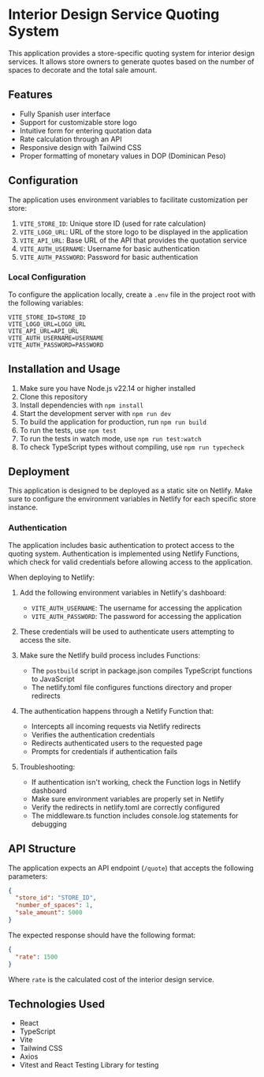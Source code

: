 # Interior Design Service Quoting System

This application provides a store-specific quoting system for interior design services. It allows store owners to generate quotes based on the number of spaces to decorate and the total sale amount.

## Features

- Fully Spanish user interface
- Support for customizable store logo
- Intuitive form for entering quotation data
- Rate calculation through an API
- Responsive design with Tailwind CSS
- Proper formatting of monetary values in DOP (Dominican Peso)

## Configuration

The application uses environment variables to facilitate customization per store:

1. `VITE_STORE_ID`: Unique store ID (used for rate calculation)
2. `VITE_LOGO_URL`: URL of the store logo to be displayed in the application
3. `VITE_API_URL`: Base URL of the API that provides the quotation service
4. `VITE_AUTH_USERNAME`: Username for basic authentication
5. `VITE_AUTH_PASSWORD`: Password for basic authentication

### Local Configuration

To configure the application locally, create a `.env` file in the project root with the following variables:

```
VITE_STORE_ID=STORE_ID
VITE_LOGO_URL=LOGO_URL
VITE_API_URL=API_URL
VITE_AUTH_USERNAME=USERNAME
VITE_AUTH_PASSWORD=PASSWORD
```

## Installation and Usage

1. Make sure you have Node.js v22.14 or higher installed
2. Clone this repository
3. Install dependencies with `npm install`
4. Start the development server with `npm run dev`
5. To build the application for production, run `npm run build`
6. To run the tests, use `npm test`
7. To run the tests in watch mode, use `npm run test:watch`
8. To check TypeScript types without compiling, use `npm run typecheck`

## Deployment

This application is designed to be deployed as a static site on Netlify. Make sure to configure the environment variables in Netlify for each specific store instance.

### Authentication

The application includes basic authentication to protect access to the quoting system. Authentication is implemented using Netlify Functions, which check for valid credentials before allowing access to the application.

When deploying to Netlify:

1. Add the following environment variables in Netlify's dashboard:
   - `VITE_AUTH_USERNAME`: The username for accessing the application
   - `VITE_AUTH_PASSWORD`: The password for accessing the application

2. These credentials will be used to authenticate users attempting to access the site.

3. Make sure the Netlify build process includes Functions:
   - The `postbuild` script in package.json compiles TypeScript functions to JavaScript
   - The netlify.toml file configures functions directory and proper redirects

4. The authentication happens through a Netlify Function that:
   - Intercepts all incoming requests via Netlify redirects
   - Verifies the authentication credentials
   - Redirects authenticated users to the requested page
   - Prompts for credentials if authentication fails
   
5. Troubleshooting:
   - If authentication isn't working, check the Function logs in Netlify dashboard
   - Make sure environment variables are properly set in Netlify
   - Verify the redirects in netlify.toml are correctly configured
   - The middleware.ts function includes console.log statements for debugging

## API Structure

The application expects an API endpoint (`/quote`) that accepts the following parameters:

```json
{
  "store_id": "STORE_ID",
  "number_of_spaces": 1,
  "sale_amount": 5000
}
```

The expected response should have the following format:

```json
{
  "rate": 1500
}
```

Where `rate` is the calculated cost of the interior design service.

## Technologies Used

- React
- TypeScript
- Vite
- Tailwind CSS
- Axios
- Vitest and React Testing Library for testing
